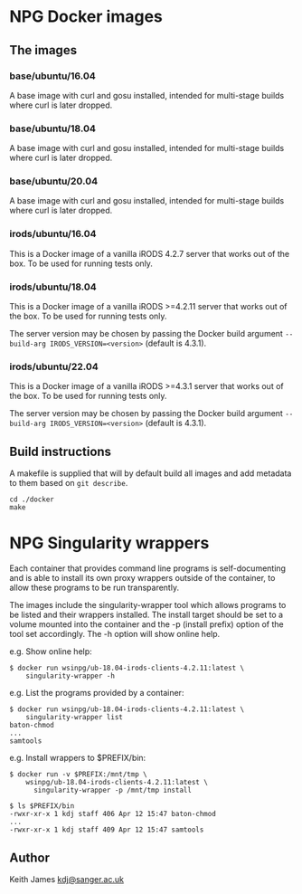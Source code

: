# NPG Docker images

## The images ##

### base/ubuntu/16.04 ###

A base image with curl and gosu installed, intended for multi-stage
builds where curl is later dropped.

### base/ubuntu/18.04 ###

A base image with curl and gosu installed, intended for multi-stage
builds where curl is later dropped.

### base/ubuntu/20.04 ###

A base image with curl and gosu installed, intended for multi-stage
builds where curl is later dropped.

### irods/ubuntu/16.04 ###

This is a Docker image of a vanilla iRODS 4.2.7 server that works out
of the box. To be used for running tests only.

### irods/ubuntu/18.04 ###

This is a Docker image of a vanilla iRODS >=4.2.11 server that works
out of the box. To be used for running tests only.

The server version may be chosen by passing the Docker build argument
`--build-arg IRODS_VERSION=<version>` (default is 4.3.1).

### irods/ubuntu/22.04 ###

This is a Docker image of a vanilla iRODS >=4.3.1 server that works
out of the box. To be used for running tests only.

The server version may be chosen by passing the Docker build argument
`--build-arg IRODS_VERSION=<version>` (default is 4.3.1).

## Build instructions ##

A makefile is supplied that will by default build all images and add
metadata to them based on `git describe`.

    cd ./docker
    make

# NPG Singularity wrappers

Each container that provides command line programs is self-documenting
and is able to install its own proxy wrappers outside of the container,
to allow these programs to be run transparently.

The images include the singularity-wrapper tool which allows programs to
be listed and their wrappers installed. The install target should be set
to a volume mounted into the container and the -p (install prefix) option
of the tool set accordingly. The -h option will show online help.

e.g. Show online help:

    $ docker run wsinpg/ub-18.04-irods-clients-4.2.11:latest \
        singularity-wrapper -h

e.g. List the programs provided by a container:

    $ docker run wsinpg/ub-18.04-irods-clients-4.2.11:latest \
        singularity-wrapper list
    baton-chmod
    ...
    samtools

e.g. Install wrappers to $PREFIX/bin:

    $ docker run -v $PREFIX:/mnt/tmp \
        wsinpg/ub-18.04-irods-clients-4.2.11:latest \
          singularity-wrapper -p /mnt/tmp install

    $ ls $PREFIX/bin
    -rwxr-xr-x 1 kdj staff 406 Apr 12 15:47 baton-chmod
    ...
    -rwxr-xr-x 1 kdj staff 409 Apr 12 15:47 samtools

## Author

Keith James kdj@sanger.ac.uk
